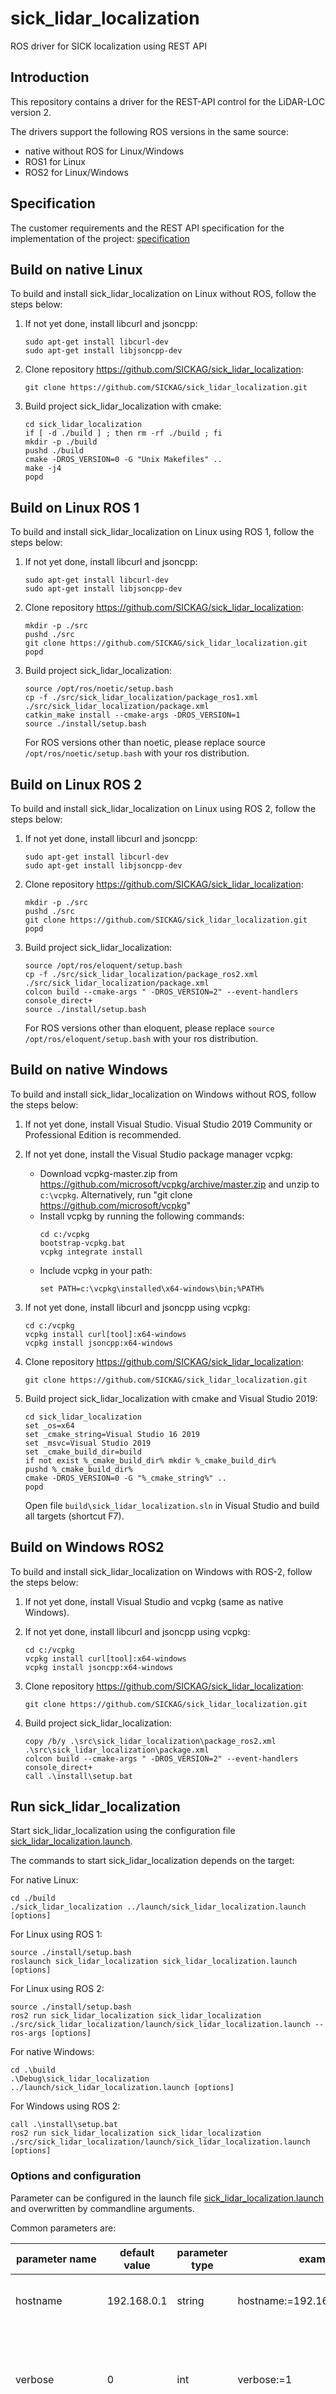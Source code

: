 # sick_lidar_localization

ROS driver for SICK localization using REST API

## Introduction

This repository contains a driver for the REST-API control for the LiDAR-LOC version 2. 

The drivers support the following ROS versions in the same source:

* native without ROS for Linux/Windows
* ROS1 for Linux
* ROS2 for Linux/Windows

## Specification

The customer requirements and the REST API specification for the implementation of the project:
[specification](doc/specifications/README.md)

## Build on native Linux

To build and install sick_lidar_localization on Linux without ROS, follow the steps below:

1. If not yet done, install libcurl and jsoncpp:
    ```
    sudo apt-get install libcurl-dev
    sudo apt-get install libjsoncpp-dev
    ```
2. Clone repository https://github.com/SICKAG/sick_lidar_localization:
    ```
    git clone https://github.com/SICKAG/sick_lidar_localization.git
    ```

3. Build project sick_lidar_localization with cmake:
    ```
    cd sick_lidar_localization
    if [ -d ./build ] ; then rm -rf ./build ; fi
    mkdir -p ./build
    pushd ./build
    cmake -DROS_VERSION=0 -G "Unix Makefiles" ..
    make -j4
    popd
    ```

## Build on Linux ROS 1

To build and install sick_lidar_localization on Linux using ROS 1, follow the steps below:

1. If not yet done, install libcurl and jsoncpp:
    ```
    sudo apt-get install libcurl-dev
    sudo apt-get install libjsoncpp-dev
    ```
2. Clone repository https://github.com/SICKAG/sick_lidar_localization:
    ```
    mkdir -p ./src
    pushd ./src
    git clone https://github.com/SICKAG/sick_lidar_localization.git
    popd
    ```

3. Build project sick_lidar_localization:
    ```
    source /opt/ros/noetic/setup.bash
    cp -f ./src/sick_lidar_localization/package_ros1.xml ./src/sick_lidar_localization/package.xml 
    catkin_make install --cmake-args -DROS_VERSION=1
    source ./install/setup.bash 
    ```
    For ROS versions other than noetic, please replace source `/opt/ros/noetic/setup.bash` with your ros distribution.

## Build on Linux ROS 2

To build and install sick_lidar_localization on Linux using ROS 2, follow the steps below:

1. If not yet done, install libcurl and jsoncpp:
    ```
    sudo apt-get install libcurl-dev
    sudo apt-get install libjsoncpp-dev
    ```
2. Clone repository https://github.com/SICKAG/sick_lidar_localization:
    ```
    mkdir -p ./src
    pushd ./src
    git clone https://github.com/SICKAG/sick_lidar_localization.git
    popd
    ```

3. Build project sick_lidar_localization:
    ```
    source /opt/ros/eloquent/setup.bash
    cp -f ./src/sick_lidar_localization/package_ros2.xml ./src/sick_lidar_localization/package.xml 
    colcon build --cmake-args " -DROS_VERSION=2" --event-handlers console_direct+
    source ./install/setup.bash 
    ```
    For ROS versions other than eloquent, please replace `source /opt/ros/eloquent/setup.bash` with your ros distribution.

## Build on native Windows

To build and install sick_lidar_localization on Windows without ROS, follow the steps below:

1. If not yet done, install Visual Studio. Visual Studio 2019 Community or Professional Edition is recommended.

2. If not yet done, install the Visual Studio package manager vcpkg:
    * Download vcpkg-master.zip from https://github.com/microsoft/vcpkg/archive/master.zip and unzip to `c:\vcpkg`. Alternatively, run "git clone https://github.com/microsoft/vcpkg"
    * Install vcpkg by running the following commands:
        ```
        cd c:/vcpkg
        bootstrap-vcpkg.bat
        vcpkg integrate install
        ```
    * Include vcpkg in your path:
        ```
        set PATH=c:\vcpkg\installed\x64-windows\bin;%PATH%
        ```

3. If not yet done, install libcurl and jsoncpp using vcpkg:
    ```
    cd c:/vcpkg
    vcpkg install curl[tool]:x64-windows
    vcpkg install jsoncpp:x64-windows
    ```

4. Clone repository https://github.com/SICKAG/sick_lidar_localization:
   ```
   git clone https://github.com/SICKAG/sick_lidar_localization.git
   ```

5. Build project sick_lidar_localization with cmake and Visual Studio 2019:
   ```
   cd sick_lidar_localization
   set _os=x64
   set _cmake_string=Visual Studio 16 2019
   set _msvc=Visual Studio 2019
   set _cmake_build_dir=build
   if not exist %_cmake_build_dir% mkdir %_cmake_build_dir%
   pushd %_cmake_build_dir%
   cmake -DROS_VERSION=0 -G "%_cmake_string%" ..
   popd
   ```
   Open file `build\sick_lidar_localization.sln` in Visual Studio and build all targets (shortcut F7).

## Build on Windows ROS2

To build and install sick_lidar_localization on Windows with ROS-2, follow the steps below:

1. If not yet done, install Visual Studio and vcpkg (same as native Windows).

2. If not yet done, install libcurl and jsoncpp using vcpkg:
    ```
    cd c:/vcpkg
    vcpkg install curl[tool]:x64-windows
    vcpkg install jsoncpp:x64-windows
    ```

3. Clone repository https://github.com/SICKAG/sick_lidar_localization:
    ```
    git clone https://github.com/SICKAG/sick_lidar_localization.git
    ```

4. Build project sick_lidar_localization:
    ```
    copy /b/y .\src\sick_lidar_localization\package_ros2.xml .\src\sick_lidar_localization\package.xml
    colcon build --cmake-args " -DROS_VERSION=2" --event-handlers console_direct+
    call .\install\setup.bat
    ```

## Run sick_lidar_localization

Start sick_lidar_localization using the configuration file [sick_lidar_localization.launch](launch/sick_lidar_localization.launch).

The commands to start sick_lidar_localization depends on the target:

For native Linux:
```
cd ./build
./sick_lidar_localization ../launch/sick_lidar_localization.launch [options]
```

For Linux using ROS 1:
```
source ./install/setup.bash 
roslaunch sick_lidar_localization sick_lidar_localization.launch [options]
```

For Linux using ROS 2:
```
source ./install/setup.bash 
ros2 run sick_lidar_localization sick_lidar_localization ./src/sick_lidar_localization/launch/sick_lidar_localization.launch --ros-args [options]
```

For native Windows:
```
cd .\build
.\Debug\sick_lidar_localization ../launch/sick_lidar_localization.launch [options]
```

For Windows using ROS 2:
```
call .\install\setup.bat
ros2 run sick_lidar_localization sick_lidar_localization ./src/sick_lidar_localization/launch/sick_lidar_localization.launch [options]
```

### Options and configuration

Parameter can be configured in the launch file [sick_lidar_localization.launch](launch/sick_lidar_localization.launch) and overwritten by commandline arguments. 

Common parameters are:

| **parameter name** | **default value** | **parameter type** | **example** | **description** |
|--------------------|-------------------|--------------------|-------------|-----------------|
| hostname | 192.168.0.1 | string | hostname:=192.168.0.1 | IP address of the SIM localization controller |
| verbose  | 0           | int    | verbose:=1            | Print informational messages (verbose>0, otherwise error messages only) |
| udp_ip_lls_output | "" | string | udp_ip_lls_output:=192.168.0.100 | IP address of your local machine (i.e. the receiver of UDP stream messages) |
| udp_ip_lls_input | 192.168.0.1 | string | udp_ip_lls_input:=192.168.0.1 | IP address of host to send input UDP messages to, should be identical to hostname (except for unittests) |

## REST API services

LiDAR-LOC can be configured using a JSON REST API. This API is available using ROS services (on ROS-1 and ROS-2) or commandline tool `gen_service_call` (on all target systems). See [REST API services](doc/sick_localization_services.md) for details.

## <a name="cpp_api"></a> C++ API

On native Linux or Windows without ROS, tool `gen_service_call` can be used for the [REST API services](doc/sick_localization_services.md). UDP stream messages can be processed using the [C++ API](doc/cpp_api.md).

## UDP stream messages

LiDAR-LOC receives and sends messages from resp. to the localization controller using UDP. UDP output messages are UDP messages sent from the localization controller to the local PC. UDP input messages are UDP messages sent from the local PC to the localization controller. On ROS-1 and ROS-2, these UDP-messages are converted from resp. to ROS messages. On native Linux and Windows systems, these UDP-messages can be processed using the [C++ API](doc/cpp_api.md).

UDP stream output messages are:
* [Odometry messages type 1 version 4](msg/OdometryMessage0104.msg)
* [Odometry messages type 1 version 5](msg/OdometryMessage0105.msg)
* [Code measurement messages type 3 version 4](msg/CodeMeasurementMessage0304.msg)
* [Line measurement messages type 4 version 3](msg/LineMeasurementMessage0403.msg)
* [Line measurement messages type 4 version 4](msg/LineMeasurementMessage0404.msg)
* [Localization result messages type 5 version 2](msg/LocalizationControllerResultMessage0502.msg)

UDP stream input messages are:
* [Odometry messages type 1 version 4](msg/OdometryMessage0104.msg)
* [Odometry messages type 1 version 5](msg/OdometryMessage0105.msg)
* [Encoder measurement messages type 2 version 2](msg/EncoderMeasurementMessage0202.msg)
* [Code measurement messages type 3 version 3](msg/CodeMeasurementMessage0303.msg)
* [Code measurement messages type 7 version 1](msg/CodeMeasurementMessage0701.msg)
* [Line measurement messages type 4 version 3](msg/LineMeasurementMessage0403.msg)
* [Line measurement messages type 4 version 4](msg/LineMeasurementMessage0404.msg)

See [UDP stream messages](doc/lls_messages.md) for details and examples.

## Timestamps and time synchronization

The localization timestamps in UDP output messages are converted to system time using a Software-PLL. See [Time synchronization](doc/timing.md) and [Software-PLL](doc/software_pll.md) for details.

## System setup and source Ids

See [System setup and source Ids](doc/source_id.md) for further information about source Ids and their configuration.

## Tools and unittests

### Visualization of localization results

Localization results (i.e. the sensor position and orientation) can be visualized on ROS using lls_transform. The tool converts localization result messages and publishes the sensor pose and transform. Run lls_transform and rviz, then add display type `TF`.

ROS-1 usage example:

```
source ./install/setup.bash 
roslaunch sick_lidar_localization sick_lidar_localization.launch &
sleep 3 ; roslaunch sick_lidar_localization lls_transform.launch &
sleep 3 ; rosrun rviz rviz -d ./src/sick_lidar_localization/test/config/rviz_sick_lidar_localization_pointcloud.rviz
```

ROS-2 usage example:

```
source ./install/setup.bash 
ros2 run sick_lidar_localization sick_lidar_localization ./src/sick_lidar_localization/launch/sick_lidar_localization.launch &
sleep 3 ; ros2 run sick_lidar_localization lls_transform ./src/sick_lidar_localization/launch/lls_transform.launch &
sleep 3 ; rviz2 -d ./src/sick_lidar_localization//test/config/rviz2_sick_lidar_localization_pointcloud.rviz2
```

The following screenshot shows an example of the sensor pose:

![rviz_pointcloud_converter_screenshot](doc/screenshots/rviz_pointcloud_converter_screenshot2.png)

Poses are published by ROS-transform-messages (TF) of tType geometry_msgs::TransformStamped. Each TF message has a parent and a child coordinate system identified by tf_parent_frame_id resp. tf_child_frame_id. These frame ids are configured in the launchfile, by default:
* tf_parent_frame_id: "map" 
* tf_child_frame_id: "lls"

The default frame ids for transformations should only be used as an example. In a real application, the reference to the robot is usually specified here, as it is, for example, in the ROS Nagivation stack. Here one would then use the reference
* tf_parent_frame_id: "base_link"
* tf_child_frame_id: "lls"

Frame ids are normally customized according to the application resp. setup
* tf_parent_frame_id: "map" is used by rviz by default
* tf_parent_frame_id: "base_link" is often used in examples

Other frame ids can be e.g. "robot", "vehicle" or "lidar". Choose parameter tf_parent_frame_id and tf_child_frame_id to match the target setup!

See https://roboticsknowledgebase.com/wiki/state-estimation/ros-navigation/ for further examples.

### Unittests

Folder `sick_lidar_localization/test/scripts` provide scripts for development and unittests on ROS-1, ROS-2 and native Linux or Windows. Run the following scripts for a short unittest in case of problems or use them as examples to run lidar localization:

ROS-1 Linux:
```
cd ./src/sick_lidar_localization/test/scripts
./makeall_ros1.bash
./run_linux_ros1_simu.bash
```

ROS-2 Linux:
```
cd ./src/sick_lidar_localization/test/scripts
./makeall_ros2.bash
./run_linux_ros2_simu.bash
```

Native Linux:
```
cd ./src/sick_lidar_localization/test/scripts
./makeall_linux.bash
./run_linux_simu.bash
```

Native Windows:
```
cd .\src\sick_lidar_localization\test\scripts
.\make_win64.cmd
Open sick_lidar_localization.sln in build folder and rebuild (debug version)
.\run_win64_simu.cmd
```

## FAQ, troubleshooting

### Setup

:question: How can I setup my sensor using SOPASair?

:white_check_mark: To setup and configure LiDAR-LOC with SOPASair, use of Chrome-browser under Windows is highly recommended.
See [Quickstart-Setup-SOPASair.md](doc/Quickstart-Setup-SOPASair.md) for a quickstart. 
Find detailed information in the operation manuals published on https://supportportal.sick.com/products/localization/lidar-localization/lidar-loc/ .  

### Source Ids

:question: What are source Ids and how should I configure them?

:white_check_mark: See [System setup and source Ids](doc/source_id.md) for further information about source Ids and their configuration.

### Test and diagnosis

:question: How can I activate informational messages for tests and diagnosis?

:white_check_mark: Start sick_lidar_localization with option `verbose:=1` to activate informational messages.

:question: How can I record and save localization data for offline tests and diagnosis?

:white_check_mark: Use wireshark to save udp-data from the localization server as described in [udp data recording](doc/sick_localization_recording.md)

### Error messages

:question: `ModuleNotFoundError: No module named flask` when running sick_rest_server.py

:white_check_mark: sick_rest_server.py requires python3 and flask. Install flask with `pip install flask` (on Linux, use `pip3 install flask`)

:question: `ModuleNotFoundError: No module named pcapng` when running lls_pcapng_player.py

:white_check_mark: sick_rest_server.py requires python3 with modules scapy, pypcapfile and python-pcapng. Install with `pip` (resp `pip3` on Linux):
```
pip install scapy
pip install pypcapfile
pip install python-pcapng
```
If you're still getting `ModuleNotFoundError` messages, try `sudo pip install` resp. `sudo pip3 install` instead of `pip install`.

:question: UDP messages have CRC checksum error in wireshark or tcpdump

:white_check_mark: Excerpt from https://docs.gz.ro/tuning-network-cards-on-linux.html : "If you have offload features enabled and you see chksum incorrect in tcpdump output, without any packet errors and your network is working properly: it is nothing to worry about because the checksum is actually calculated on the network adapter and the tcpdump is showing the checksum calculated on kernel level."

:question: Error MSB3491 on Windows: "Could not write lines to file. The fully qualified file name must be less than 260 characters"

:white_check_mark: Possible solutions are e.g.:
* Just clone repository https://github.com/SICKAG/sick_lidar_localization into a short path, f.e. directly to `C:\`: 
    ```
    cd c:\
    git clone https://github.com/SICKAG/sick_lidar_localization.git
    ```
    This is the recommended solution. Working on shared folder might cause errors using ROS-2 on Windows.
* Alternatively, use subst to shorten long paths, f.e.:
    ```
    subst <long_path_to_sick_lidar_localization> s:
    cd /d s:\
    ```
* Alternatively, See https://docs.ros.org/en/foxy/Guides/Installation-Troubleshooting.html:
    * Run regedit.exe, navigate to Computer\HKEY_LOCAL_MACHINE\SYSTEM\CurrentControlSet\Control\FileSystem, and set LongPathsEnabled to 0x00000001 (1).
    * Hit the windows key and type Edit Group Policy (gpedit.msc). Navigate to Local Computer Policy > Computer Configuration > Administrative Templates > System > Filesystem. Right click Enable Win32 long paths, click Edit. In the dialog, select Enabled and click OK.

:question: `rivz2` does not work on Windows

:white_check_mark: Start rviz2 with 
    ```
    call C:\dev\ros2_foxy\local_setup.bat
    call c:\opt\ros\foxy\x64\setup.bat
    call .\install\setup.bat
    ros2 run rviz2 rviz2
    ```
